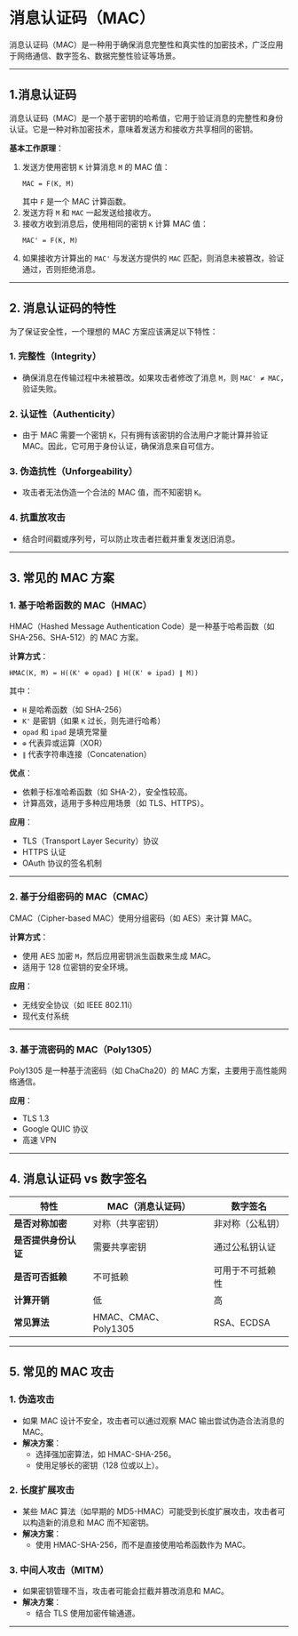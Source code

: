 # 消息认证码（MAC）

消息认证码（MAC）是一种用于确保消息完整性和真实性的加密技术，广泛应用于网络通信、数字签名、数据完整性验证等场景。

---

## **1.消息认证码**

消息认证码（MAC）是一个基于密钥的哈希值，它用于验证消息的完整性和身份认证。它是一种对称加密技术，意味着发送方和接收方共享相同的密钥。

**基本工作原理**：

1. 发送方使用密钥 `K` 计算消息 `M` 的 MAC 值：
   ```plaintext
   MAC = F(K, M)
   ```
   其中 `F` 是一个 MAC 计算函数。
2. 发送方将 `M` 和 `MAC` 一起发送给接收方。
3. 接收方收到消息后，使用相同的密钥 `K` 计算 MAC 值：
   ```plaintext
   MAC' = F(K, M)
   ```
4. 如果接收方计算出的 `MAC'` 与发送方提供的 `MAC` 匹配，则消息未被篡改，验证通过，否则拒绝消息。

---

## **2. 消息认证码的特性**

为了保证安全性，一个理想的 MAC 方案应该满足以下特性：

### **1. 完整性（Integrity）**

- 确保消息在传输过程中未被篡改。如果攻击者修改了消息 `M`，则 `MAC' ≠ MAC`，验证失败。

### **2. 认证性（Authenticity）**

- 由于 MAC 需要一个密钥 `K`，只有拥有该密钥的合法用户才能计算并验证 MAC。因此，它可用于身份认证，确保消息来自可信方。

### **3. 伪造抗性（Unforgeability）**

- 攻击者无法伪造一个合法的 MAC 值，而不知密钥 `K`。

### **4. 抗重放攻击**

- 结合时间戳或序列号，可以防止攻击者拦截并重复发送旧消息。

---

## **3. 常见的 MAC 方案**

### **1. 基于哈希函数的 MAC（HMAC）**

HMAC（Hashed Message Authentication Code）是一种基于哈希函数（如 SHA-256、SHA-512）的 MAC 方案。

**计算方式**：

```plaintext
HMAC(K, M) = H((K' ⊕ opad) ∥ H((K' ⊕ ipad) ∥ M))
```

其中：

- `H` 是哈希函数（如 SHA-256）
- `K'` 是密钥（如果 `K` 过长，则先进行哈希）
- `opad` 和 `ipad` 是填充常量
- `⊕` 代表异或运算（XOR）
- `∥` 代表字符串连接（Concatenation）

**优点**：

- 依赖于标准哈希函数（如 SHA-2），安全性较高。
- 计算高效，适用于多种应用场景（如 TLS、HTTPS）。

**应用**：

- TLS（Transport Layer Security）协议
- HTTPS 认证
- OAuth 协议的签名机制

---

### **2. 基于分组密码的 MAC（CMAC）**

CMAC（Cipher-based MAC）使用分组密码（如 AES）来计算 MAC。

**计算方式**：

- 使用 AES 加密 `M`，然后应用密钥派生函数来生成 MAC。
- 适用于 128 位密钥的安全环境。

**应用**：

- 无线安全协议（如 IEEE 802.11i）
- 现代支付系统

---

### **3. 基于流密码的 MAC（Poly1305）**

Poly1305 是一种基于流密码（如 ChaCha20）的 MAC 方案，主要用于高性能网络通信。

**应用**：

- TLS 1.3
- Google QUIC 协议
- 高速 VPN

---

## **4. 消息认证码 vs 数字签名**

| 特性           | MAC（消息认证码）         | 数字签名      |
| ------------ | ------------------ | --------- |
| **是否对称加密**   | 对称（共享密钥）           | 非对称（公私钥）  |
| **是否提供身份认证** | 需要共享密钥             | 通过公私钥认证   |
| **是否可否抵赖**   | 不可抵赖               | 可用于不可抵赖性  |
| **计算开销**     | 低                  | 高         |
| **常见算法**     | HMAC、CMAC、Poly1305 | RSA、ECDSA |

---

## **5. 常见的 MAC 攻击**

### **1. 伪造攻击**

- 如果 MAC 设计不安全，攻击者可以通过观察 MAC 输出尝试伪造合法消息的 MAC。
- **解决方案**：
  - 选择强加密算法，如 HMAC-SHA-256。
  - 使用足够长的密钥（128 位或以上）。

### **2. 长度扩展攻击**

- 某些 MAC 算法（如早期的 MD5-HMAC）可能受到长度扩展攻击，攻击者可以构造新的消息和 MAC 而不知密钥。
- **解决方案**：
  - 使用 HMAC-SHA-256，而不是直接使用哈希函数作为 MAC。

### **3. 中间人攻击（MITM）**

- 如果密钥管理不当，攻击者可能会拦截并篡改消息和 MAC。
- **解决方案**：
  - 结合 TLS 使用加密传输通道。

---

